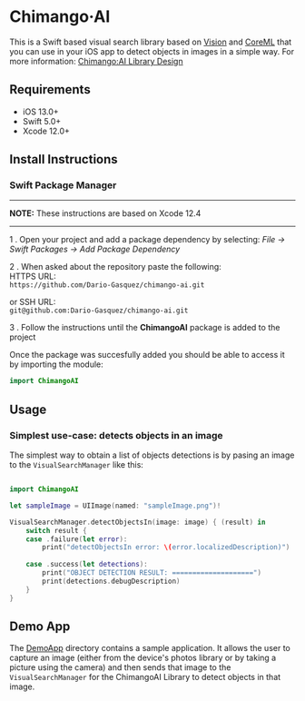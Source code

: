 # Chimango·AI
This is a Swift based visual search library based on [Vision](https://developer.apple.com/documentation/vision) and [CoreML](https://developer.apple.com/documentation/coreml) that you can use in your iOS app to detect objects in images in a simple way. For more information: [Chimango:AI Library Design](https://github.com/Dario-Gasquez/chimango-ai/wiki)

## Requirements
- iOS 13.0+
- Swift 5.0+
- Xcode 12.0+

## Install Instructions

### Swift Package Manager

---

**NOTE:**
These instructions are based on Xcode 12.4

---

1 . Open your project and add a package dependency by selecting: *File -> Swift Packages -> Add Package Dependency*

2 . When asked about the repository paste the following:  
HTTPS URL:  
`https://github.com/Dario-Gasquez/chimango-ai.git`

or SSH URL:  
`git@github.com:Dario-Gasquez/chimango-ai.git`

3 . Follow the instructions until the **ChimangoAI** package is added to the project  

Once the package was succesfully added you should be able to access it by importing the module:
```swift
import ChimangoAI
```

## Usage

### Simplest use-case: detects objects in an image
The simplest way to obtain a list of objects detections is by pasing an image to the `VisualSearchManager` like this:
```swift

import ChimangoAI

let sampleImage = UIImage(named: "sampleImage.png")!

VisualSearchManager.detectObjectsIn(image: image) { (result) in
    switch result {
    case .failure(let error):
        print("detectObjectsIn error: \(error.localizedDescription)")
        
    case .success(let detections):
        print("OBJECT DETECTION RESULT: ====================")
        print(detections.debugDescription)
    }
}
```


## Demo App
The [DemoApp]() directory contains a sample application. It allows the user to capture an image (either from the device's photos library or by taking a picture using the camera) and then sends that image to the `VisualSearchManager` for the ChimangoAI Library to detect objects in that image. 
